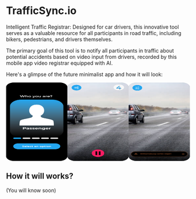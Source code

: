 # TrafficSync.io

Intelligent Traffic Registrar: Designed for car drivers, this innovative tool serves as a valuable resource for all participants in road traffic, including bikers, pedestrians, and drivers themselves.

The primary goal of this tool is to notify all participants in traffic about potential accidents based on video input from drivers, recorded by this mobile app video registrar equipped with AI.

Here's a glimpse of the future minimalist app and how it will look:
<div style="display: flex; justify-content: space-between;">
    <img src="mock-up/WhoAreYouScreen.svg" alt="WhoAreYouScreen.svg" width="466" height="215">
    <img src="mock-up/WaitingForAcceptingViolationScreen.svg" alt="WaitingForAcceptingViolationScreen.svg" width="466" height="215">
    <img src="mock-up/BlureAlertNotificationScreen.svg" alt="BlureAlertNotificationScreen.svg" width="466" height="215">
</div>

## How it will works?
(You will know soon)